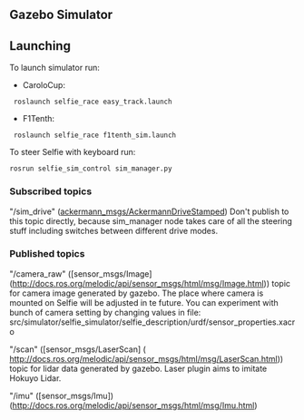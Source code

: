 ## Gazebo Simulator

## Launching
To launch simulator run: 
* CaroloCup:
``` 
 roslaunch selfie_race easy_track.launch
```
* F1Tenth:
```
 roslaunch selfie_race f1tenth_sim.launch
```

To steer Selfie with keyboard run:
```
rosrun selfie_sim_control sim_manager.py
```

### Subscribed topics

"/sim_drive"
 ([ackermann_msgs/AckermannDriveStamped](http://docs.ros.org/api/ackermann_msgs/html/msg/AckermannDriveStamped.html))
 Don't publish to this topic directly, because sim_manager node takes care of all the steering stuff including switches between different drive modes.

### Published topics
"/camera_raw" 
 ([sensor_msgs/Image] (http://docs.ros.org/melodic/api/sensor_msgs/html/msg/Image.html))
 topic for camera image generated by gazebo. The place where camera is mounted on Selfie will be adjusted in te future. You can   experiment with bunch of camera setting by changing values in file:           src/simulator/selfie_simulator/selfie_description/urdf/sensor_properties.xacro 
 
"/scan"
 ([sensor_msgs/LaserScan] ( http://docs.ros.org/melodic/api/sensor_msgs/html/msg/LaserScan.html))
 topic for lidar data generated by gazebo. Laser plugin aims to imitate Hokuyo Lidar. 

"/imu"
([sensor_msgs/Imu]) (http://docs.ros.org/melodic/api/sensor_msgs/html/msg/Imu.html)
